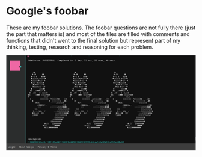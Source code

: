 # Google's foobar

These are my foobar solutions. The foobar questions are not fully there (just the part that matters is) and most of the files are filled with comments and functions that didn't went to the final solution but represent part of my thinking, testing, research and reasoning for each problem.


<p align="center">
    <img src="https://raw.githubusercontent.com/matheusfillipe/foobar/master/end.gif" alt="Image" width="600" />
</p>

